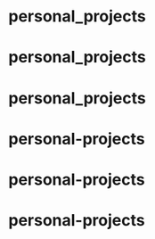 # personal_projects
# personal_projects
# personal_projects
# personal-projects
# personal-projects
# personal-projects
